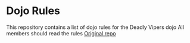 Dojo Rules
==========

This repository contains a list of dojo rules for the Deadly Vipers dojo
All members should read the rules
[Original repo]("https://github.com/deadlyvipers")
